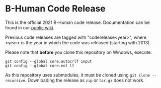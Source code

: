 # B-Human Code Release

This is the official 2021 B-Human code release. Documentation can be found in our [public wiki](https://wiki.b-human.de/coderelease2021/).

Previous code releases are tagged with "coderelease&lt;year&gt;", where &lt;year&gt; is the year in which the code was released (starting with 2013).

Please note that **before** you clone this repository on Windows, execute:
```
git config --global core.autocrlf input
git config --global core.eol lf
```

As this repository uses submodules, it must be cloned using `git clone --recursive`. Downloading the release as `zip` or `tar.gz` does not work.
